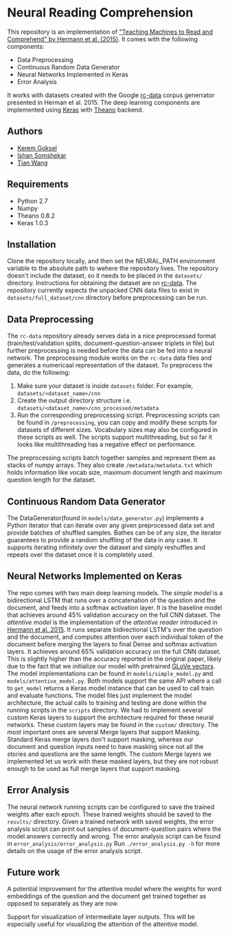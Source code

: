 # Neural Reading Comprehension

This repository is an implementation of ["Teaching Machines to Read and Comprehend" by Hermann et al. (2015)](http://arxiv.org/abs/1506.03340). It comes with the following components:

* Data Preprocessing
* Continuous Random Data Generator
* Neural Networks Implemented in Keras
* Error Analysis 

It works with datasets created with the Google [rc-data](https://github.com/deepmind/rc-data) corpus generrator presented in Herman et al. 2015. The deep learning components are implemented using [Keras](https://keras.io) with [Theano](http://deeplearning.net/software/theano/) backend.

## Authors

* [Kerem Goksel](https://github.com/bkgoksel)
* [Ishan Somshekar](https://github.com/ishansomshekar)
* [Tian Wang](https://github.com/tianwang95)

## Requirements

* Python 2.7
* Numpy 
* Theano 0.8.2
* Keras 1.0.3

## Installation

Clone the repository locally, and then set the NEURAL_PATH environment variable to the absolute path to wehere the repository lives. The repository doesn't include the dataset, so it needs to be placed in the `datasets/` directory. Instructions for obtaining the dataset are on [rc-data](https://github.com/deepmind/rc-data). The repository currently expects the unpacked CNN data files to exist in `datasets/full_dataset/cnn` directory before preprocessing can be run.

## Data Preprocessing

The `rc-data` repository already serves data in a nice preprocessed format (train/test/validation splits, document-question-answer triplets in file) but further preprocessing is needed before the data can be fed into a neural network. The preprocessing module works on the `rc-data` data files and generates a numericaal representation of the dataset. To preprocess the data, do the following:

1. Make sure your dataset is inside `datasets` folder. For example, `datasets/<dataset_name>/cnn`
2. Create the output directory structure i.e. `datasets/<dataset_name>/cnn_processed/metadata`
3. Run the corresponding preprocessing script. Preprocessing scripts can be found in `/preprocessing`, you can copy and modify these scripts for datasets of different sizes. Vocabulary sizes may also be configured in these scripts as well. The scripts support multithreading, but so far it looks like multithreading has a negative effect on performance.

The preprocessing scripts batch together samples and represent them as stacks of numpy arrays. They also create `/metadata/metadata.txt` which holds information like vocab size, maximum document length and maximum question length for the dataset.

## Continuous Random Data Generator

The DataGenerator(found in `models/data_generator.py`) implements a Python iterator  that can iterate over any given preprocessed data set and provide batches of shuffled samples. Bathes can be of any size, the iterator guarantees to provide a random shuffling of the data in any case. It supports iterating infinitely over the dataset and simply reshuffles and repeats over the dataset once it is completely used.

## Neural Networks Implemented on Keras

The repo comes with two main deep learning models. 
The *simple model* is a bidirectional LSTM that runs over a concatenation of the question and the document, and feeds into a softmax activation layer. It is the baseline model that achieves around 45% validation accuracy on the full CNN dataset.
The *attentive model* is the implementation of the *attentive reader* introduced in [Hermann et al. 2015](http://arxiv.org/abs/1506.03340). It runs separate bidirectional LSTM's over the question and the document, and computes attention over each individual token of the document before merging the layers to final Dense and softmax activation layers. It achieves around 65% validation accuracy on the full CNN dataset. This is slightly higher than the accuracy reported in the original paper, likely due to the fact that we initialize our model with pretrained [GLoVe vectors](http://nlp.stanford.edu/pubs/glove.pdf).
The model implementations can be found in `models/simple_model.py` and `models/attentive_model.py`. Both models support the same API where a call to `get_model` returns a Keras model instance that can be used to call train and evaluate functions. The model files just implement the model architecture, the actual calls to training and testing are done within the running scripts in the `scripts` directory.
We had to implement several custom Keras layers to support the architecture required for these neural networks. These custom layers may be found in the `custom/` directory. The most important ones are several Merge layers that support Masking. Standard Keras merge layers don't support masking, whereas our document and question inputs need to have masking since not all the stories and questions are the same length. The custom Merge layers we implemented let us work with these masked layers, but they are not robust enough to be used as full merge layers that support masking. 

## Error Analysis

The neural network running scripts can be configured to save the trained weights after each epoch. These trained weights should be saved to the `results/` directory. Given a trained network with saved weights, the error analysis script can print out samples of document-question pairs where the model answers correctly and wrong. The error analysis script can be found in `error_analysis/error_analysis.py` Run `./error_analysis.py -h` for more details on the usage of the error analysis script.  

## Future work

A potential improvement for the attentive model where the weights for word embeddings of the question and the document get trained together as opposed to separately as they are now.

Support for visualization of intermediate layer outputs. This will be especially useful for visualizing the attention of the attentive model.
